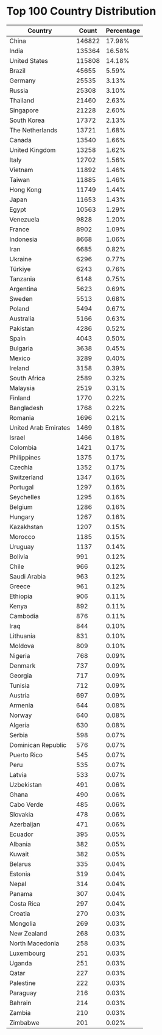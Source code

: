 # Top 100 Country Distribution
| Country | Count | Percentage |
|----|----|----|
| China | 146822 | 17.98% |
| India | 135364 | 16.58% |
| United States | 115808 | 14.18% |
| Brazil | 45655 | 5.59% |
| Germany | 25535 | 3.13% |
| Russia | 25308 | 3.10% |
| Thailand | 21460 | 2.63% |
| Singapore | 21228 | 2.60% |
| South Korea | 17372 | 2.13% |
| The Netherlands | 13721 | 1.68% |
| Canada | 13540 | 1.66% |
| United Kingdom | 13258 | 1.62% |
| Italy | 12702 | 1.56% |
| Vietnam | 11892 | 1.46% |
| Taiwan | 11885 | 1.46% |
| Hong Kong | 11749 | 1.44% |
| Japan | 11653 | 1.43% |
| Egypt | 10563 | 1.29% |
| Venezuela | 9828 | 1.20% |
| France | 8902 | 1.09% |
| Indonesia | 8668 | 1.06% |
| Iran | 6685 | 0.82% |
| Ukraine | 6296 | 0.77% |
| Türkiye | 6243 | 0.76% |
| Tanzania | 6148 | 0.75% |
| Argentina | 5623 | 0.69% |
| Sweden | 5513 | 0.68% |
| Poland | 5494 | 0.67% |
| Australia | 5166 | 0.63% |
| Pakistan | 4286 | 0.52% |
| Spain | 4043 | 0.50% |
| Bulgaria | 3638 | 0.45% |
| Mexico | 3289 | 0.40% |
| Ireland | 3158 | 0.39% |
| South Africa | 2589 | 0.32% |
| Malaysia | 2519 | 0.31% |
| Finland | 1770 | 0.22% |
| Bangladesh | 1768 | 0.22% |
| Romania | 1696 | 0.21% |
| United Arab Emirates | 1469 | 0.18% |
| Israel | 1466 | 0.18% |
| Colombia | 1421 | 0.17% |
| Philippines | 1375 | 0.17% |
| Czechia | 1352 | 0.17% |
| Switzerland | 1347 | 0.16% |
| Portugal | 1297 | 0.16% |
| Seychelles | 1295 | 0.16% |
| Belgium | 1286 | 0.16% |
| Hungary | 1267 | 0.16% |
| Kazakhstan | 1207 | 0.15% |
| Morocco | 1185 | 0.15% |
| Uruguay | 1137 | 0.14% |
| Bolivia | 991 | 0.12% |
| Chile | 966 | 0.12% |
| Saudi Arabia | 963 | 0.12% |
| Greece | 961 | 0.12% |
| Ethiopia | 906 | 0.11% |
| Kenya | 892 | 0.11% |
| Cambodia | 876 | 0.11% |
| Iraq | 844 | 0.10% |
| Lithuania | 831 | 0.10% |
| Moldova | 809 | 0.10% |
| Nigeria | 768 | 0.09% |
| Denmark | 737 | 0.09% |
| Georgia | 717 | 0.09% |
| Tunisia | 712 | 0.09% |
| Austria | 697 | 0.09% |
| Armenia | 644 | 0.08% |
| Norway | 640 | 0.08% |
| Algeria | 630 | 0.08% |
| Serbia | 598 | 0.07% |
| Dominican Republic | 576 | 0.07% |
| Puerto Rico | 545 | 0.07% |
| Peru | 535 | 0.07% |
| Latvia | 533 | 0.07% |
| Uzbekistan | 491 | 0.06% |
| Ghana | 490 | 0.06% |
| Cabo Verde | 485 | 0.06% |
| Slovakia | 478 | 0.06% |
| Azerbaijan | 471 | 0.06% |
| Ecuador | 395 | 0.05% |
| Albania | 382 | 0.05% |
| Kuwait | 382 | 0.05% |
| Belarus | 335 | 0.04% |
| Estonia | 319 | 0.04% |
| Nepal | 314 | 0.04% |
| Panama | 307 | 0.04% |
| Costa Rica | 297 | 0.04% |
| Croatia | 270 | 0.03% |
| Mongolia | 269 | 0.03% |
| New Zealand | 268 | 0.03% |
| North Macedonia | 258 | 0.03% |
| Luxembourg | 251 | 0.03% |
| Uganda | 251 | 0.03% |
| Qatar | 227 | 0.03% |
| Palestine | 222 | 0.03% |
| Paraguay | 216 | 0.03% |
| Bahrain | 214 | 0.03% |
| Zambia | 210 | 0.03% |
| Zimbabwe | 201 | 0.02% |
